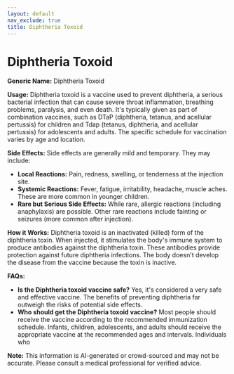 ```yaml
---
layout: default
nav_exclude: true
title: Diphtheria Toxoid
---
```


# Diphtheria Toxoid

**Generic Name:** Diphtheria Toxoid

**Usage:** Diphtheria toxoid is a vaccine used to prevent diphtheria, a serious bacterial infection that can cause severe throat inflammation, breathing problems, paralysis, and even death.  It's typically given as part of combination vaccines, such as DTaP (diphtheria, tetanus, and acellular pertussis) for children and Tdap (tetanus, diphtheria, and acellular pertussis) for adolescents and adults.  The specific schedule for vaccination varies by age and location.

**Side Effects:**  Side effects are generally mild and temporary.  They may include:

* **Local Reactions:** Pain, redness, swelling, or tenderness at the injection site.
* **Systemic Reactions:** Fever, fatigue, irritability, headache, muscle aches.  These are more common in younger children.
* **Rare but Serious Side Effects:**  While rare, allergic reactions (including anaphylaxis) are possible.  Other rare reactions include fainting or seizures (more common after injection).

**How it Works:** Diphtheria toxoid is an inactivated (killed) form of the diphtheria toxin.  When injected, it stimulates the body's immune system to produce antibodies against the diphtheria toxin.  These antibodies provide protection against future diphtheria infections.  The body doesn't develop the disease from the vaccine because the toxin is inactive.

**FAQs:**

* **Is the Diphtheria toxoid vaccine safe?**  Yes, it's considered a very safe and effective vaccine.  The benefits of preventing diphtheria far outweigh the risks of potential side effects.
* **Who should get the Diphtheria toxoid vaccine?**  Most people should receive the vaccine according to the recommended immunization schedule.  Infants, children, adolescents, and adults should receive the appropriate vaccine at the recommended ages and intervals.  Individuals who

**Note:** This information is AI-generated or crowd-sourced and may not be accurate. Please consult a medical professional for verified advice.